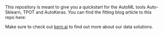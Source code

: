 This repository is meant to give you a quickstart for the AutoML tools Auto-Sklearn, TPOT and AutoKeras. You can find the fitting blog article to this repo here:

Make sure to check out [kern.ai](https://www.kern.ai/) to find out more about our data solutions.